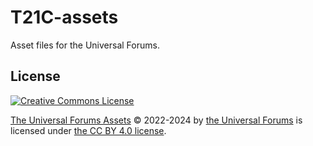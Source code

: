 # T21C-assets
Asset files for the Universal Forums.

## License
<a rel="license" href="http://creativecommons.org/licenses/by/4.0/"><img alt="Creative Commons License" style="border-width:0" src="https://i.creativecommons.org/l/by/4.0/88x31.png" /></a>

[The Universal Forums Assets](https://github.com/T21C/T21C-assets) © 2022-2024 by [the Universal Forums](https://tuforums.com/) is licensed under [the CC BY 4.0 license](LICENSE).
